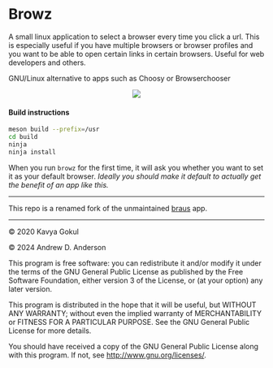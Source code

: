 # Browz

A small linux application to select a browser every time you click a url. This is especially useful if you have multiple browsers or browser profiles and you want to be able to open certain links in certain browsers. Useful for web developers and others.

GNU/Linux alternative to apps such as Choosy or Browserchooser

<p align="center">
<img src="https://github.com/CallMeGwei/browz/assets/34364155/d9d9daf2-cab3-454f-b787-b017735635c4" />
</p>

#### Build instructions

```bash
meson build --prefix=/usr
cd build
ninja
ninja install
```

When you run `browz` for the first time, it will ask you whether you want to set it as your default browser. *Ideally you should make it default to actually get the benefit of an app like this.*

---------------

This repo is a renamed fork of the unmaintained [braus](https://github.com/properlypurple/braus) app.

---------------

© 2020 Kavya Gokul

© 2024 Andrew D. Anderson

This program is free software: you can redistribute it and/or modify it under the terms of the GNU General Public License as published by
the Free Software Foundation, either version 3 of the License, or
(at your option) any later version.

This program is distributed in the hope that it will be useful,
but WITHOUT ANY WARRANTY; without even the implied warranty of
MERCHANTABILITY or FITNESS FOR A PARTICULAR PURPOSE.  See the
GNU General Public License for more details.

You should have received a copy of the GNU General Public License
along with this program.  If not, see <http://www.gnu.org/licenses/>.

